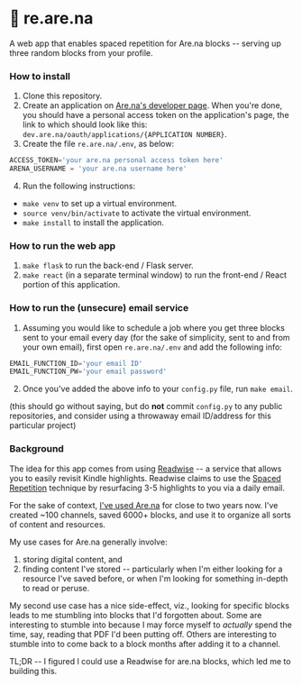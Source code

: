 # 🔁 re.are.na
A web app that enables spaced repetition for Are.na blocks -- serving up three
random blocks from your profile.


### How to install
1. Clone this repository.
2. Create an application on [Are.na's developer page](https://dev.are.na/oauth/applications). When you're done, you
  should have a personal access token on the application's page, the link to
  which should look like this:
  `dev.are.na/oauth/applications/{APPLICATION NUMBER}`.
3. Create the file `re.are.na/.env`, as below:
  ```python
  ACCESS_TOKEN='your are.na personal access token here'
  ARENA_USERNAME = 'your are.na username here'
  ```
4. Run the following instructions:
  - `make venv` to set up a virtual environment.
  - `source venv/bin/activate` to activate the virtual environment.
  - `make install` to install the application.

### How to run the web app
1. `make flask` to run the back-end / Flask server.
2. `make react` (in a separate terminal window) to run the front-end / React
  portion of this application.

### How to run the (unsecure) email service
1. Assuming you would like to schedule a job where you get three blocks
  sent to your email every day (for the sake of simplicity, sent to and from
  your own email), first open `re.are.na/.env` and add the following info:
  ```python
  EMAIL_FUNCTION_ID='your email ID'
  EMAIL_FUNCTION_PW='your email password'
  ```
2. Once you've added the above info to your `config.py` file, run `make email`.

  (this should go without saying, but do <b>not</b> commit `config.py` to any
  public repositories, and consider using a throwaway email ID/address for
  this particular project)

### Background
The idea for this app comes from using [Readwise](https://readwise.io) -- a service that allows you to
easily revisit Kindle highlights. Readwise claims to use the [Spaced Repetition](https://en.wikipedia.org/wiki/Spaced_repetition)
technique by resurfacing 3-5 highlights to you via a daily email.

For the sake of context, [I've used Are.na](http://are.na/adi) for close to two years now. I've
created ~100 channels, saved 6000+ blocks, and use it to organize all sorts of
content and resources.

My use cases for Are.na generally involve:
1) storing digital content, and
2) finding content I've stored -- particularly when I'm either looking for a
resource I've saved before, or when I'm looking for something in-depth to
read or peruse.

My second use case has a nice side-effect, viz., looking for specific blocks
leads to me stumbling into blocks that I'd forgotten about. Some are
interesting to stumble into because I may force myself to _actually_ spend the
time, say, reading that PDF I'd been putting off. Others are interesting to
stumble into to come back to a block months after adding it to a channel.

TL;DR -- I figured I could use a Readwise for are.na blocks, which led me to
building this.
